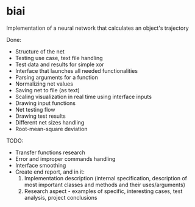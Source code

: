 # biai
Implementation of a neural network that calculates an object's trajectory

Done:
* Structure of the net
* Testing use case, text file handling
* Test data and results for simple xor
* Interface that launches all needed functionalities
* Parsing arguments for a function
* Normalizing net values
* Saving net to file (as text)
* Scaling visualization in real time using interface inputs
* Drawing input functions
* Net testing flow
* Drawing test results
* Different net sizes handling
* Root-mean-square deviation

TODO:
* Transfer functions research
* Error and improper commands handling
* Interface smoothing
* Create end report, and in it:
  1. Implementation description (internal specification, description of most important classes and methods and their uses/arguments)
  2. Research aspect - examples of specific, interesting cases, test analysis, project conclusions